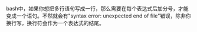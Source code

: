 bash中，如果你想把多行语句写成一行，那么需要在每个表达式后加分号，才能变成一个语句。不然就会有"syntax error: unexpected end of file"错误，除非你换行写，换行符会作为一个表达式的结尾。
